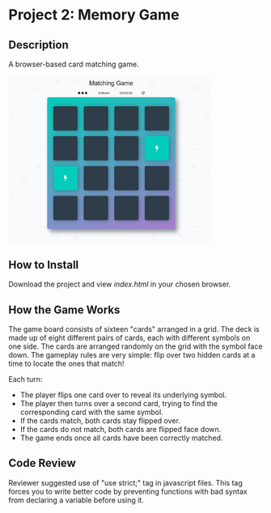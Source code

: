 # Project 2: Memory Game

## Description

A browser-based card matching game.

<img src="https://github.com/jonessarae/front_end_web_developer_projects/blob/master/memory_game/match_game.png" width="400" >

## How to Install

Download the project and view *index.html* in your chosen browser.

## How the Game Works

The game board consists of sixteen "cards" arranged in a grid. The deck is made up of eight different pairs of cards, each with different symbols on one side. The cards are arranged randomly on the grid with the symbol face down. The gameplay rules are very simple: flip over two hidden cards at a time to locate the ones that match!

Each turn:

* The player flips one card over to reveal its underlying symbol.
* The player then turns over a second card, trying to find the corresponding card with the same symbol.
* If the cards match, both cards stay flipped over.
* If the cards do not match, both cards are flipped face down.
* The game ends once all cards have been correctly matched.

## Code Review

Reviewer suggested use of "use strict;" tag in javascript files. This tag forces you to write better code by preventing functions with bad syntax from declaring a variable before using it.
